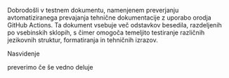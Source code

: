 Dobrodošli v testnem dokumentu, namenjenem preverjanju avtomatiziranega prevajanja tehnične dokumentacije z uporabo orodja GitHub Actions.
Ta dokument vsebuje več odstavkov besedila, razdeljenih po vsebinskih sklopih, s čimer omogoča temeljito testiranje različnih jezikovnih struktur, formatiranja in tehničnih izrazov.

Nasvidenje


preverimo če še vedno deluje
